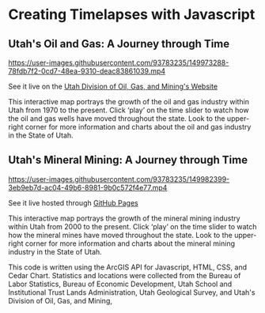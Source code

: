 # Creating Timelapses with Javascript 


## Utah's Oil and Gas: A Journey through Time


https://user-images.githubusercontent.com/93783235/149973288-78fdb7f2-0cd7-48ea-9310-deac83861039.mp4


See it live on the [Utah Division of Oil, Gas, and Mining's Website](https://oilgas.ogm.utah.gov/oilgasweb/interactive-map/ogovertime.html)

This interactive map portrays the growth of the oil and gas industry within Utah from 1970 to the present. 
Click ‘play’ on the time slider to watch how the oil and gas wells have moved throughout the state. 
Look to the upper-right corner for more information and charts about the oil and gas industry in the State of Utah.


## Utah's Mineral Mining: A Journey through Time


https://user-images.githubusercontent.com/93783235/149982399-3eb9eb7d-ac04-49b6-8981-9b0c572f4e77.mp4


See it live hosted through [GitHub Pages](https://catschooley.github.io/Timelapse-Interactive-Map/mineralsTimelapse/)

This interactive map portrays the growth of the mineral mining industry within Utah from 2000 to the present. 
Click ‘play’ on the time slider to watch how the mineral mines have moved throughout the state. 
Look to the upper-right corner for more information and charts about the mineral mining industry in the State of Utah.

This code is written using the ArcGIS API for Javascript, HTML, CSS, and Cedar Chart. 
Statistics and locations were collected from the Bureau of Labor Statistics, Bureau of Economic Development, Utah School and Institutional Trust Lands Administration, Utah Geological Survey, and Utah's Division of Oil, Gas, and Mining, 
